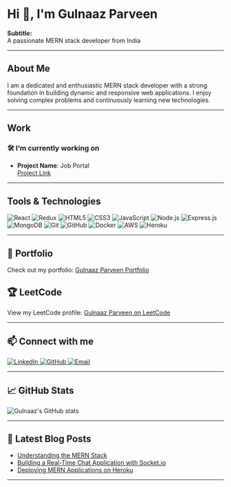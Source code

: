 # Hi 👋, I'm Gulnaaz Parveen

**Subtitle:**  
A passionate MERN stack developer from India

---

## About Me

I am a dedicated and enthusiastic MERN stack developer with a strong foundation in building dynamic and responsive web applications. I enjoy solving complex problems and continuously learning new technologies.

---

## Work

### 🛠️ I’m currently working on

- **Project Name**: Job Portal  
  [Project Link](https://github.com/GulnaazParveen/jobPortal_Mern)

---

## Tools & Technologies

<p align="left">
  <img src="https://img.shields.io/badge/React-20232A?style=for-the-badge&logo=react&logoColor=61DAFB" alt="React" />
  <img src="https://img.shields.io/badge/Redux-764ABC?style=for-the-badge&logo=redux&logoColor=white" alt="Redux" />
  <img src="https://img.shields.io/badge/HTML5-E34F26?style=for-the-badge&logo=html5&logoColor=white" alt="HTML5" />
  <img src="https://img.shields.io/badge/CSS3-1572B6?style=for-the-badge&logo=css3&logoColor=white" alt="CSS3" />
  <img src="https://img.shields.io/badge/JavaScript-F7DF1E?style=for-the-badge&logo=javascript&logoColor=black" alt="JavaScript" />
  <img src="https://img.shields.io/badge/Node.js-339933?style=for-the-badge&logo=nodedotjs&logoColor=white" alt="Node.js" />
  <img src="https://img.shields.io/badge/Express.js-000000?style=for-the-badge&logo=express&logoColor=white" alt="Express.js" />
  <img src="https://img.shields.io/badge/MongoDB-4EA94B?style=for-the-badge&logo=mongodb&logoColor=white" alt="MongoDB" />
  <img src="https://img.shields.io/badge/Git-F05032?style=for-the-badge&logo=git&logoColor=white" alt="Git" />
  <img src="https://img.shields.io/badge/GitHub-181717?style=for-the-badge&logo=github&logoColor=white" alt="GitHub" />
  <img src="https://img.shields.io/badge/Docker-2496ED?style=for-the-badge&logo=docker&logoColor=white" alt="Docker" />
  <img src="https://img.shields.io/badge/AWS-232F3E?style=for-the-badge&logo=amazon-aws&logoColor=white" alt="AWS" />
  <img src="https://img.shields.io/badge/Heroku-430098?style=for-the-badge&logo=heroku&logoColor=white" alt="Heroku" />
</p>

---

## 📂 Portfolio

Check out my portfolio: [Gulnaaz Parveen Portfolio](https://gulnaazparveen-dev.vercel.app/)

## 🏆 LeetCode

View my LeetCode profile: [Gulnaaz Parveen on LeetCode](https://leetcode.com/u/Gulnaaz-parveen_123/)

---

## 📫 Connect with me

<p align="left">
  <a href="https://www.linkedin.com/in/gulnaaz-parveen/" target="_blank">
    <img src="https://img.shields.io/badge/LinkedIn-0077B5?style=for-the-badge&logo=linkedin&logoColor=white" alt="LinkedIn" />
  </a>
  <a href="https://github.com/GulnaazParveen" target="_blank">
    <img src="https://img.shields.io/badge/GitHub-181717?style=for-the-badge&logo=github&logoColor=white" alt="GitHub" />
  </a>
  <a href="mailto:gulnaazparweenpap@gmail.com" target="_blank">
    <img src="https://img.shields.io/badge/Email-D14836?style=for-the-badge&logo=gmail&logoColor=white" alt="Email" />
  </a>
</p>

---

## 📈 GitHub Stats

<p align="left">
  <img src="https://github-readme-stats.vercel.app/api?username=GulnaazParveen&show_icons=true&theme=radical" alt="Gulnaaz's GitHub stats" />
</p>

---

## 📝 Latest Blog Posts

<!-- BLOG-POST-LIST:START -->

- [Understanding the MERN Stack](https://yourblog.com/understanding-mern-stack)
- [Building a Real-Time Chat Application with Socket.io](https://yourblog.com/real-time-chat-socket-io)
- [Deploying MERN Applications on Heroku](https://yourblog.com/deploy-mern-heroku)
<!-- BLOG-POST-LIST:END -->

---



